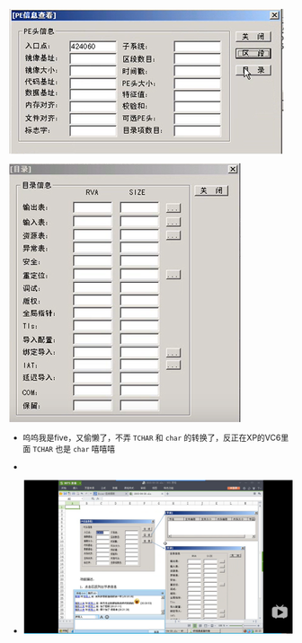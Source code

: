 ![image-20200804120255032](https://raw.githubusercontent.com/smallzhong/picgo-pic-bed/master/image-20200804120255032.png)

![image-20200804120207690](https://raw.githubusercontent.com/smallzhong/picgo-pic-bed/master/image-20200804120207690.png)

+ 呜呜我是five，又偷懒了，不弄 `TCHAR` 和 `char` 的转换了，反正在XP的VC6里面 `TCHAR` 也是 `char` 嘻嘻嘻

+ 
+ ![image-20200805215727342](https://raw.githubusercontent.com/smallzhong/picgo-pic-bed/master/image-20200805215727342.png)